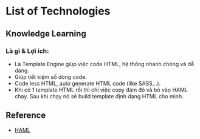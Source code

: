 # List of Technologies

## Knowledge Learning

### Là gì & Lợi ích:
* Là Template Engine giúp việc code HTML, hệ thống nhanh chóng và dễ dàng.
* Giúp tiết kiệm số dòng code.
* Code less HTML, auto generate HTML code (like SASS,..).
* Khi có 1 template HTML rồi thì chỉ việc copy đám đó và bỏ vào HAML chạy. Sau khi chạy nó sẽ build template định dạng HTML cho mình.


## Reference
* [HAML](http://blog.co-mit.com/post/32/Ti%E1%BA%BFt+Ki%E1%BB%87m+Th%E1%BB%9Di+Gian+Vi%E1%BA%BFt+HTML+b%E1%BA%B1ng+Haml.)